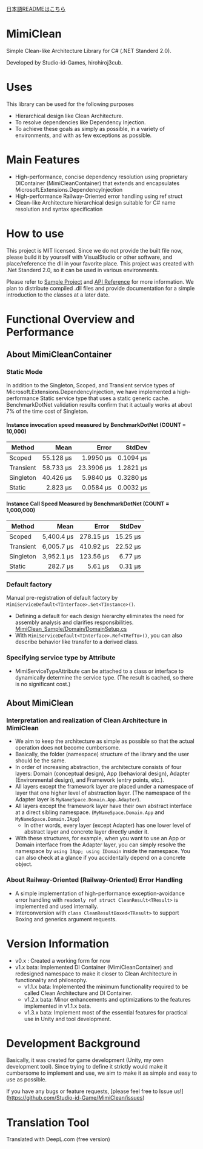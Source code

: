 [日本語READMEはこちら](/README.md)

# MimiClean
Simple Clean-like Architecture Library for C# (.NET Standerd 2.0).

Developed by Studio-id-Games, hirohiroj3cub.

# Uses
This library can be used for the following purposes
- Hierarchical design like Clean Architecture.
- To resolve dependencies like Dependency Injection.
- To achieve these goals as simply as possible, in a variety of environments, and with as few exceptions as possible.

# Main Features

- High-performance, concise dependency resolution using proprietary DIContainer (MimiCleanContainer) that extends and encapsulates Microsoft.Extensions.DependencyInjection
- High-performance Railway-Oriented error handling using ref struct
- Clean-like Architecture hierarchical design suitable for C# name resolution and syntax specification

# How to use

This project is MIT licensed. Since we do not provide the built file now, please build it by yourself with VisualStudio or other software, and place/reference the dll in your favorite place. This project was created with .Net Standerd 2.0, so it can be used in various environments.

Please refer to [Sample Project](/MimiClean/MimiCleanSample) and [API Reference](https://studio-id-game.github.io/MimiClean/api/StudioIdGames) for more information. We plan to distribute compiled .dll files and provide documentation for a simple introduction to the classes at a later date.

# Functional Overview and Performance

## About MimiCleanContainer

### Static Mode

In addition to the Singleton, Scoped, and Transient service types of Microsoft.Extensions.DependencyInjection, we have implemented a high-performance Static service type that uses a static generic cache.
BenchmarkDotNet validation results confirm that it actually works at about 7% of the time cost of Singleton.

#### Instance invocation speed measured by BenchmarkDotNet (COUNT = 10,000)

| Method | Mean | Error | StdDev |
|-----------|----------:|----------:|---------:|
Scoped | 55.128 µs | 1.9950 µs | 0.1094 µs | Transient | 58.733 µs
Transient | 58.733 µs | 23.3906 µs | 1.2821 µs | Singleton | 40.426 µs | 1.9994 µs | 0.1094 µs
Singleton | 40.426 µs | 5.9840 µs | 0.3280 µs | Static | 2.823 µs
| Static | 2.823 µs | 0.0584 µs | 0.0032 µs

#### Instance Call Speed Measured by BenchmarkDotNet (COUNT = 1,000,000)

| Method | Mean | Error | StdDev |
|-----------|----------:|----------:|---------:|
| Scoped | 5,400.4 µs | 278.15 µs | 15.25 µs | Transient | 6,005.5 µs | 6,005.5 µs | 6,005.5 µs
Transient | 6,005.7 µs | 410.92 µs | 22.52 µs | Singleton | 3,952 µs | 3,952 µs | 3,999.5 µs
Singleton | 3,952.1 µs | 123.56 µs | 6.77 µs | Static | 282.7 µs | 15.25 µs
| Static | 282.7 µs | 5.61 µs | 0.31 µs

### Default factory

Manual pre-registration of default factory by `MimiServiceDefault<TInterface>.Set<TInstance>()`.
- Defining a default for each design hierarchy eliminates the need for assembly analysis and clarifies responsibilities. [MimiClean_Sample/Domain/DomainSetup.cs](/MimiClean/MimiClean_Sample/Domain/DomainSetup.cs)
- With `MimiServiceDefault<TInterface>.Ref<TRefTo>()`, you can also describe behavior like transfer to a derived class. 

### Specifying service type by Attribute

- MimiServiceTypeAttribute can be attached to a class or interface to dynamically determine the service type. (The result is cached, so there is no significant cost.)

## About MimiClean

### Interpretation and realization of Clean Architecture in MimiClean

- We aim to keep the architecture as simple as possible so that the actual operation does not become cumbersome.
- Basically, the folder (namespace) structure of the library and the user should be the same.
- In order of increasing abstraction, the architecture consists of four layers: Domain (conceptual design), App (behavioral design), Adapter (Environmental design), and Framework (entry points, etc.).
- All layers except the framework layer are placed under a namespace of layer that one higher level of abstraction layer. (The namespace of the Adapter layer is `MyNameSpace.Domain.App.Adapter`).
- All layers except the framework layer have their own abstract interface at a direct sibling namespace. (`MyNameSpace.Domain.App` and `MyNameSpace.Domain.IApp`)
  - In other words, every layer (except Adapter) has one lower level of abstract layer and concrete layer directly under it.
- With these structures, for example, when you want to use an App or Domain interface from the Adapter layer, you can simply resolve the namespace by `using IApp; using IDomain` inside the namespace. You can also check at a glance if you accidentally depend on a concrete object.

### About Railway-Oriented (Railway-Oriented) Error Handling

- A simple implementation of high-performance exception-avoidance error handling with `readonly ref struct CleanResult<TResult>` is implemented and used internally.
- Interconversion with `class CleanResultBoxed<TResult>` to support Boxing and generics argument requests.

# Version Information

- v0.x : Created a working form for now
- v1.x bata: Implemented DI Container (MimiCleanContainer) and redesigned namespace to make it closer to Clean Architecture in functionality and philosophy.
  - v1.1.x bata: Implemented the minimum functionality required to be called Clean Architecture and DI Container.
  - v1.2.x bata: Minor enhancements and optimizations to the features implemented in v1.1.x bata.
  - v1.3.x bata: Implement most of the essential features for practical use in Unity and tool development.

# Development Background

Basically, it was created for game development (Unity, my own development tool). Since trying to define it strictly would make it cumbersome to implement and use, we aim to make it as simple and easy to use as possible.

If you have any bugs or feature requests, [please feel free to Issue us!] (https://github.com/Studio-id-Game/MimiClean/issues)

# Translation Tool

Translated with DeepL.com (free version)
